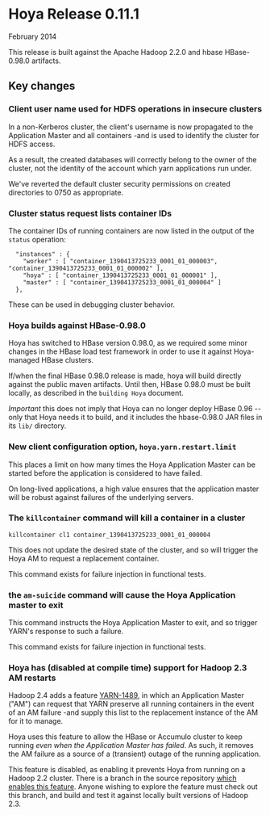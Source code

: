 <!---
  Licensed under the Apache License, Version 2.0 (the "License");
  you may not use this file except in compliance with the License.
  You may obtain a copy of the License at
  
   http://www.apache.org/licenses/LICENSE-2.0
  
  Unless required by applicable law or agreed to in writing, software
  distributed under the License is distributed on an "AS IS" BASIS,
  WITHOUT WARRANTIES OR CONDITIONS OF ANY KIND, either express or implied.
  See the License for the specific language governing permissions and
  limitations under the License. See accompanying LICENSE file.
-->
  
# Hoya Release 0.11.1

February 2014

This release is built against the Apache Hadoop 2.2.0 and hbase HBase-0.98.0
artifacts. 


## Key changes


### Client user name used for HDFS operations in insecure clusters

In a non-Kerberos cluster, the client's username is now propagated
to the Application Master and all containers -and is used to 
identify the cluster for HDFS access. 

As a result, the created databases will correctly belong to the owner
of the cluster, not the identity of the account which yarn applications
run under. 

We've reverted the default cluster security permissions on created directories
to 0750 as appropriate. 

### Cluster status request lists container IDs

The container IDs of running containers are now listed in the output of
the `status` operation:

      "instances" : {
        "worker" : [ "container_1390413725233_0001_01_000003", "container_1390413725233_0001_01_000002" ],
        "hoya" : [ "container_1390413725233_0001_01_000001" ],
        "master" : [ "container_1390413725233_0001_01_000004" ]
      },
      
These can be used in debugging cluster behavior.

### Hoya builds against HBase-0.98.0

Hoya has switched to HBase version 0.98.0, as we required some minor
changes in the HBase load test framework in order to use it against
Hoya-managed HBase clusters.

If/when the final HBase 0.98.0 release is made, hoya will build directly
against the public maven artifacts. Until then, HBase 0.98.0 must
be built locally, as described in the `building Hoya` document.

*Important* this does not imply that Hoya can no longer deploy HBase 0.96
--only that Hoya needs it to build, and it includes the hbase-0.98.0
JAR files in its `lib/` directory.

### New client configuration option, `hoya.yarn.restart.limit`

This places a limit on how many times the Hoya Application Master can be
started before the application is considered to have failed.

On long-lived applications, a high value ensures that the application master will
be robust against failures of the underlying servers.


### The `killcontainer` command will kill a container in a cluster

    killcontainer cl1 container_1390413725233_0001_01_000004

This does not update the desired state of the cluster, and so will trigger
the Hoya AM to request a replacement container.

This command exists for failure injection in functional tests. 

### the `am-suicide` command will cause the Hoya Application master to exit

This command instructs the Hoya Application Master to exit, and so trigger
YARN's response to such a failure.

This command exists for failure injection in functional tests. 

### Hoya has (disabled at compile time) support for Hadoop 2.3 AM restarts

Hadoop 2.4 adds a feature [YARN-1489](https://issues.apache.org/jira/browse/YARN-1489),
in which an Application Master ("AM") can request that YARN preserve all running
containers in the event of an AM failure -and supply this list to the replacement
instance of the AM for it to manage.

Hoya uses this feature to allow the HBase or Accumulo cluster to keep running
*even when the Application Master has failed*. As such, it removes the
AM failure as a source of a (transient) outage of the running application.

This feature is disabled, as enabling it prevents Hoya from running on a
Hadoop 2.2 cluster. There is a branch in the source repository 
[which enables this feature](https://github.com/hortonworks/hoya/tree/feature/BUG-12943-hadoop-2.4-support). Anyone wishing to explore the feature must
check out this branch, and build and test it against locally built
versions of Hadoop 2.3.